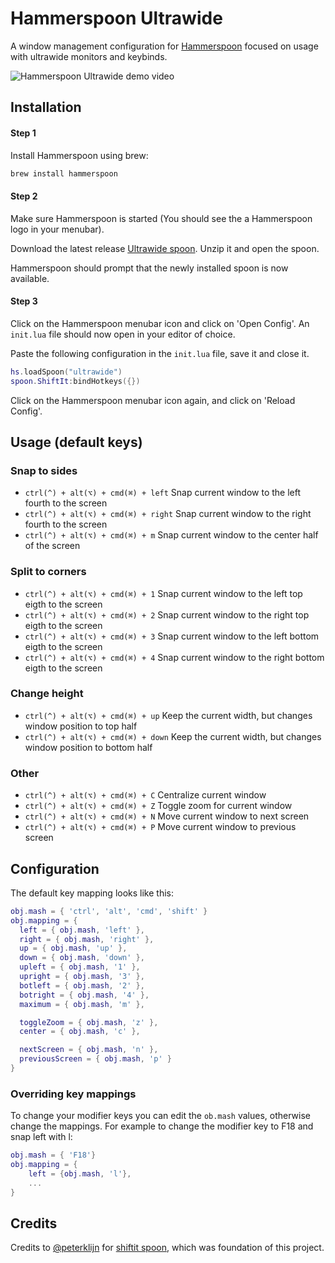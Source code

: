 # Hammerspoon Ultrawide

A window management configuration for [Hammerspoon](http://www.hammerspoon.org) focused on usage with ultrawide monitors and keybinds.

![Hammerspoon Ultrawide demo video](https://github.com/lkshrk/hammerspoon-ultrawide/blob/main/images/full.gif?raw=true)

## Installation

#### Step 1

Install Hammerspoon using brew:
```bash
brew install hammerspoon 
```

#### Step 2

Make sure Hammerspoon is started (You should see the a Hammerspoon logo in your menubar).

Download the latest release [Ultrawide spoon](https://github.com/lkshrk/hammerspoon-ultrawide/releases/latest). Unzip it and open the spoon.

Hammerspoon should prompt that the newly installed spoon is now available.

#### Step 3

Click on the Hammerspoon menubar icon and click on 'Open Config'. An `init.lua` file should now open in your editor of choice.

Paste the following configuration in the `init.lua` file, save it and close it.

```lua
hs.loadSpoon("ultrawide")
spoon.ShiftIt:bindHotkeys({})
```

Click on the Hammerspoon menubar icon again, and click on 'Reload Config'.


## Usage (default keys)

### Snap to sides

- `ctrl(^) + alt(⌥) + cmd(⌘) + left` Snap current window to the left fourth to the screen
- `ctrl(^) + alt(⌥) + cmd(⌘) + right` Snap current window to the right fourth to the screen
- `ctrl(^) + alt(⌥) + cmd(⌘) + m` Snap current window to the center half of the screen

### Split to corners

- `ctrl(^) + alt(⌥) + cmd(⌘) + 1` Snap current window to the left top eigth to the screen
- `ctrl(^) + alt(⌥) + cmd(⌘) + 2` Snap current window to the right top eigth to the screen
- `ctrl(^) + alt(⌥) + cmd(⌘) + 3` Snap current window to the left bottom eigth to the screen
- `ctrl(^) + alt(⌥) + cmd(⌘) + 4` Snap current window to the right bottom eigth to the screen


### Change height

- `ctrl(^) + alt(⌥) + cmd(⌘) + up` Keep the current width, but changes window position to top half
- `ctrl(^) + alt(⌥) + cmd(⌘) + down` Keep the current width, but changes window position to bottom half


### Other

- `ctrl(^) + alt(⌥) + cmd(⌘) + C` Centralize current window
- `ctrl(^) + alt(⌥) + cmd(⌘) + Z` Toggle zoom for current window
- `ctrl(^) + alt(⌥) + cmd(⌘) + N` Move current window to next screen
- `ctrl(^) + alt(⌥) + cmd(⌘) + P` Move current window to previous screen


## Configuration

The default key mapping looks like this:

```lua
obj.mash = { 'ctrl', 'alt', 'cmd', 'shift' }
obj.mapping = {
  left = { obj.mash, 'left' },
  right = { obj.mash, 'right' },
  up = { obj.mash, 'up' },
  down = { obj.mash, 'down' },
  upleft = { obj.mash, '1' },
  upright = { obj.mash, '3' },
  botleft = { obj.mash, '2' },
  botright = { obj.mash, '4' },
  maximum = { obj.mash, 'm' },

  toggleZoom = { obj.mash, 'z' },
  center = { obj.mash, 'c' },

  nextScreen = { obj.mash, 'n' },
  previousScreen = { obj.mash, 'p' }
}
```

### Overriding key mappings

To change your modifier keys you can edit the `ob.mash` values, otherwise change the mappings. For example to change the modifier key to F18 and snap left with l:

```lua
obj.mash = { 'F18'}
obj.mapping = {
    left = {obj.mash, 'l'},
    ...
}
```


## Credits

Credits to [@peterklijn](https://github.com/peterklijn) for [shiftit spoon](https://github.com/peterklijn/hammerspoon-shiftit), which was foundation of this project.